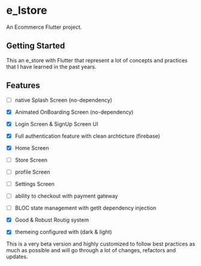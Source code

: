 # e_lstore

An Ecommerce Flutter project.


## Getting Started

This an e_store with Flutter that represent a lot of concepts and practices that I have learned in the past years.


## Features
- [ ] native Splash Screen (no-dependency)
- [X] Animated OnBoarding Screen (no-dependency)
- [X] Login Screen & SignUp Screen UI  
- [X] Full authentication feature with clean archticture (firebase)
- [X] Home Screen
- [ ] Store Screen
- [ ] profile Screen
- [ ] Settings Screen
- [ ] ability to checkout with payment gateway
- [ ] BLOC state management with getIt dependency injection
- [X] Good & Robust Routig system
- [X] themeing configured with (dark & light)


This is a very beta version and highly customized to follow best practices as much as possible and will go through a lot of changes, refactors and updates.
